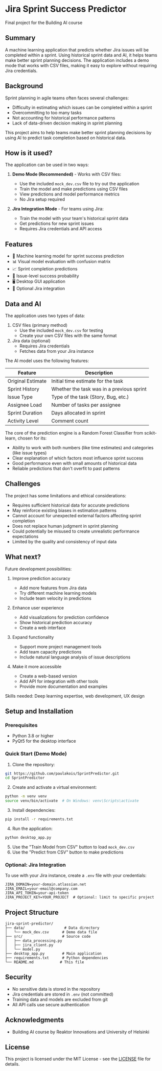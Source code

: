 # Jira Sprint Success Predictor

Final project for the Building AI course

## Summary

A machine learning application that predicts whether Jira issues will be completed within a sprint. Using historical sprint data and AI, it helps teams make better sprint planning decisions. The application includes a demo mode that works with CSV files, making it easy to explore without requiring Jira credentials.

## Background

Sprint planning in agile teams often faces several challenges:
* Difficulty in estimating which issues can be completed within a sprint
* Overcommitting to too many tasks
* Not accounting for historical performance patterns
* Lack of data-driven decision making in sprint planning

This project aims to help teams make better sprint planning decisions by using AI to predict task completion based on historical data.

## How is it used?

The application can be used in two ways:

1. **Demo Mode (Recommended)** - Works with CSV files:
   - Use the included `mock_dev.csv` file to try out the application
   - Train the model and make predictions using CSV files
   - View predictions and model performance metrics
   - No Jira setup required

2. **Jira Integration Mode** - For teams using Jira:
   - Train the model with your team's historical sprint data
   - Get predictions for new sprint issues
   - Requires Jira credentials and API access

## Features

- 🤖 Machine learning model for sprint success prediction
- 📊 Visual model evaluation with confusion matrix
- 📈 Sprint completion predictions
- 🎯 Issue-level success probability
- 🖥️ Desktop GUI application
- 🔄 Optional Jira integration

## Data and AI

The application uses two types of data:
1. CSV files (primary method)
   - Use the included `mock_dev.csv` for testing
   - Create your own CSV files with the same format
2. Jira data (optional)
   - Requires Jira credentials
   - Fetches data from your Jira instance

The AI model uses the following features:

| Feature | Description |
| ------- | ----------- |
| Original Estimate | Initial time estimate for the task |
| Sprint History | Whether the task was in a previous sprint |
| Issue Type | Type of the task (Story, Bug, etc.) |
| Assignee Load | Number of tasks per assignee |
| Sprint Duration | Days allocated in sprint |
| Activity Level | Comment count |

The core of the prediction engine is a Random Forest Classifier from scikit-learn, chosen for its:
- Ability to work with both numbers (like time estimates) and categories (like issue types)
- Clear explanation of which factors most influence sprint success
- Good performance even with small amounts of historical data
- Reliable predictions that don't overfit to past patterns

## Challenges

The project has some limitations and ethical considerations:
* Requires sufficient historical data for accurate predictions
* May reinforce existing biases in estimation patterns
* Cannot account for unexpected external factors affecting sprint completion
* Does not replace human judgment in sprint planning
* Could potentially be misused to create unrealistic performance expectations
* Limited by the quality and consistency of input data

## What next?

Future development possibilities:
1. Improve prediction accuracy
   - Add more features from Jira data
   - Try different machine learning models
   - Include team velocity in predictions

2. Enhance user experience
   - Add visualizations for prediction confidence
   - Show historical prediction accuracy
   - Create a web interface

3. Expand functionality
   - Support more project management tools
   - Add team capacity predictions
   - Include natural language analysis of issue descriptions

4. Make it more accessible
   - Create a web-based version
   - Add API for integration with other tools
   - Provide more documentation and examples

Skills needed: Deep learning expertise, web development, UX design

## Setup and Installation

### Prerequisites
- Python 3.8 or higher
- PyQt5 for the desktop interface

### Quick Start (Demo Mode)

1. Clone the repository:
```bash
git https://github.com/paulakois/SprintPredictor.git
cd SprintPredictor
```

2. Create and activate a virtual environment:
```bash
python -m venv venv
source venv/bin/activate  # On Windows: venv\Scripts\activate
```

3. Install dependencies:
```bash
pip install -r requirements.txt
```

4. Run the application:
```bash
python desktop_app.py
```

5. Use the "Train Model from CSV" button to load `mock_dev.csv`
6. Use the "Predict from CSV" button to make predictions

### Optional: Jira Integration

To use with your Jira instance, create a `.env` file with your credentials:
```
JIRA_DOMAIN=your-domain.atlassian.net
JIRA_EMAIL=your-email@company.com
JIRA_API_TOKEN=your-api-token
JIRA_PROJECT_KEY=YOUR_PROJECT  # Optional: limit to specific project
```

## Project Structure

```
jira-sprint-predictor/
├── data/                  # Data directory
│   └── mock_dev.csv      # Demo data file
├── src/                  # Source code
│   ├── data_processing.py
│   ├── jira_client.py
│   └── model.py
├── desktop_app.py        # Main application
├── requirements.txt      # Python dependencies
└── README.md            # This file
```

## Security

- No sensitive data is stored in the repository
- Jira credentials are stored in `.env` (not committed)
- Training data and models are excluded from git
- All API calls use secure authentication

## Acknowledgments

* Building AI course by Reaktor Innovations and University of Helsinki

## License

This project is licensed under the MIT License - see the [LICENSE](LICENSE) file for details. 